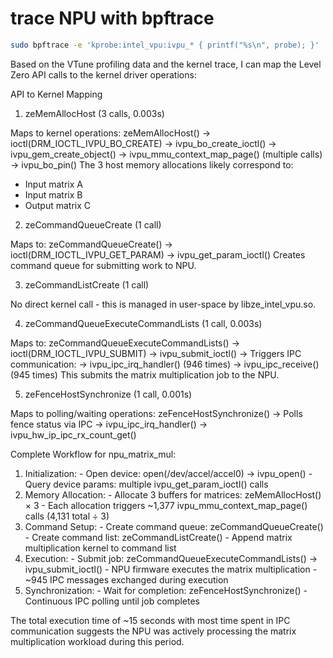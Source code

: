 # trace NPU with bpftrace

```bash
sudo bpftrace -e 'kprobe:intel_vpu:ivpu_* { printf("%s\n", probe); }'
```






Based on the VTune profiling data and the kernel trace, I can map the Level Zero API calls to the kernel driver
  operations:

  API to Kernel Mapping

  1. zeMemAllocHost (3 calls, 0.003s)

  Maps to kernel operations:
  zeMemAllocHost() → ioctl(DRM_IOCTL_IVPU_BO_CREATE) → ivpu_bo_create_ioctl()
    → ivpu_gem_create_object()
    → ivpu_mmu_context_map_page() (multiple calls)
    → ivpu_bo_pin()
  The 3 host memory allocations likely correspond to:
  - Input matrix A
  - Input matrix B
  - Output matrix C

  2. zeCommandQueueCreate (1 call)

  Maps to:
  zeCommandQueueCreate() → ioctl(DRM_IOCTL_IVPU_GET_PARAM) → ivpu_get_param_ioctl()
  Creates command queue for submitting work to NPU.

  3. zeCommandListCreate (1 call)

  No direct kernel call - this is managed in user-space by libze_intel_vpu.so.

  4. zeCommandQueueExecuteCommandLists (1 call, 0.003s)

  Maps to:
  zeCommandQueueExecuteCommandLists() → ioctl(DRM_IOCTL_IVPU_SUBMIT) → ivpu_submit_ioctl()
    → Triggers IPC communication:
      → ivpu_ipc_irq_handler() (946 times)
      → ivpu_ipc_receive() (945 times)
  This submits the matrix multiplication job to the NPU.

  5. zeFenceHostSynchronize (1 call, 0.001s)

  Maps to polling/waiting operations:
  zeFenceHostSynchronize() → Polls fence status via IPC
    → ivpu_ipc_irq_handler()
    → ivpu_hw_ip_ipc_rx_count_get()

  Complete Workflow for npu_matrix_mul:

  1. Initialization:
    - Open device: open(/dev/accel/accel0) → ivpu_open()
    - Query device params: multiple ivpu_get_param_ioctl() calls
  2. Memory Allocation:
    - Allocate 3 buffers for matrices: zeMemAllocHost() × 3
    - Each allocation triggers ~1,377 ivpu_mmu_context_map_page() calls (4,131 total ÷ 3)
  3. Command Setup:
    - Create command queue: zeCommandQueueCreate()
    - Create command list: zeCommandListCreate()
    - Append matrix multiplication kernel to command list
  4. Execution:
    - Submit job: zeCommandQueueExecuteCommandLists() → ivpu_submit_ioctl()
    - NPU firmware executes the matrix multiplication
    - ~945 IPC messages exchanged during execution
  5. Synchronization:
    - Wait for completion: zeFenceHostSynchronize()
    - Continuous IPC polling until job completes

  The total execution time of ~15 seconds with most time spent in IPC communication suggests the NPU was actively
  processing the matrix multiplication workload during this period.
